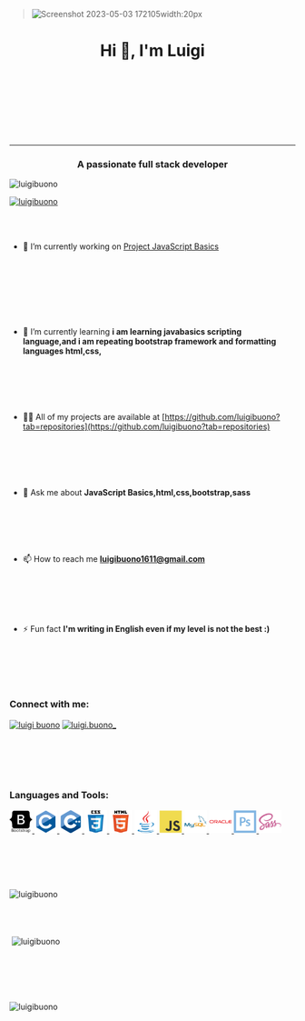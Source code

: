 > ![Screenshot 2023-05-03 172105](https://user-images.githubusercontent.com/128727133/235964271-8b7e3694-bfd8-4c55-b357-f4d025e24c67.png)width:20px



<h1 align="center">Hi 👋, I'm Luigi</h1><br><br><br><br>

<br><br>
<hr>

<h3 align="center">A passionate full stack developer</h3>




<p align="left"> <img src="https://komarev.com/ghpvc/?username=luigibuono&label=Profile%20views&color=0e75b6&style=flat" alt="luigibuono" /> </p>

<p align="left"> <a href="https://github.com/ryo-ma/github-profile-trophy"><img src="https://github-profile-trophy.vercel.app/?username=luigibuono" alt="luigibuono" /></a> </p>
<br><br>


- 🔭 I’m currently working on [Project JavaScript Basics](https://luigibuono.github.io/Progetto-javascript-Basics-Luigi-Buono/)<br><br><br><br><br><br><br><br>

- 🌱 I’m currently learning **i am learning javabasics scripting language,and i am repeating bootstrap framework and formatting languages ​​html,css,**<br><br><br><br><br><br>

- 👨‍💻 All of my projects are available at [https://github.com/luigibuono?tab=repositories](https://github.com/luigibuono?tab=repositories)<br><br><br><br><br><br>

- 💬 Ask me about **JavaScript Basics,html,css,bootstrap,sass**<br><br><br><br><br><br>

- 📫 How to reach me **luigibuono1611@gmail.com**<br><br><br><br><br><br>

- ⚡ Fun fact **I'm writing in English even if my level is not the best :)**<br><br><br><br><br><br>






<h3 align="left">Connect with me:</h3>
<p align="left">
<a href="https://www.linkedin.com/in/luigi-buono-334b73258/" target="blank"><img align="center" src="https://raw.githubusercontent.com/rahuldkjain/github-profile-readme-generator/master/src/images/icons/Social/linked-in-alt.svg" alt="luigi buono" height="30" width="40" /></a>
<a href="https://instagram.com/luigi.buono_" target="blank"><img align="center" src="https://raw.githubusercontent.com/rahuldkjain/github-profile-readme-generator/master/src/images/icons/Social/instagram.svg" alt="luigi.buono_" height="30" width="40" /></a>
</p><br><br><br><br>

<h3 align="left">Languages and Tools:</h3>
<p align="left"> <a href="https://getbootstrap.com" target="_blank" rel="noreferrer"> <img src="https://raw.githubusercontent.com/devicons/devicon/master/icons/bootstrap/bootstrap-plain-wordmark.svg" alt="bootstrap" width="40" height="40"/> </a> <a href="https://www.cprogramming.com/" target="_blank" rel="noreferrer"> <img src="https://raw.githubusercontent.com/devicons/devicon/master/icons/c/c-original.svg" alt="c" width="40" height="40"/> </a> <a href="https://www.w3schools.com/cpp/" target="_blank" rel="noreferrer"> <img src="https://raw.githubusercontent.com/devicons/devicon/master/icons/cplusplus/cplusplus-original.svg" alt="cplusplus" width="40" height="40"/> </a> <a href="https://www.w3schools.com/css/" target="_blank" rel="noreferrer"> <img src="https://raw.githubusercontent.com/devicons/devicon/master/icons/css3/css3-original-wordmark.svg" alt="css3" width="40" height="40"/> </a> <a href="https://www.w3.org/html/" target="_blank" rel="noreferrer"> <img src="https://raw.githubusercontent.com/devicons/devicon/master/icons/html5/html5-original-wordmark.svg" alt="html5" width="40" height="40"/> </a> <a href="https://www.java.com" target="_blank" rel="noreferrer"> <img src="https://raw.githubusercontent.com/devicons/devicon/master/icons/java/java-original.svg" alt="java" width="40" height="40"/> </a> <a href="https://developer.mozilla.org/en-US/docs/Web/JavaScript" target="_blank" rel="noreferrer"> <img src="https://raw.githubusercontent.com/devicons/devicon/master/icons/javascript/javascript-original.svg" alt="javascript" width="40" height="40"/> </a> <a href="https://www.mysql.com/" target="_blank" rel="noreferrer"> <img src="https://raw.githubusercontent.com/devicons/devicon/master/icons/mysql/mysql-original-wordmark.svg" alt="mysql" width="40" height="40"/> </a> <a href="https://www.oracle.com/" target="_blank" rel="noreferrer"> <img src="https://raw.githubusercontent.com/devicons/devicon/master/icons/oracle/oracle-original.svg" alt="oracle" width="40" height="40"/> </a> <a href="https://www.photoshop.com/en" target="_blank" rel="noreferrer"> <img src="https://raw.githubusercontent.com/devicons/devicon/master/icons/photoshop/photoshop-line.svg" alt="photoshop" width="40" height="40"/> </a> <a href="https://sass-lang.com" target="_blank" rel="noreferrer"> <img src="https://raw.githubusercontent.com/devicons/devicon/master/icons/sass/sass-original.svg" alt="sass" width="40" height="40"/> </a> </p><br><br><br><br>

<p><img align="left" src="https://github-readme-stats.vercel.app/api/top-langs?username=luigibuono&show_icons=true&locale=en&layout=compact" alt="luigibuono" /></p>
<br><br><br><br>
<p>&nbsp;<img align="center" src="https://github-readme-stats.vercel.app/api?username=luigibuono&show_icons=true&locale=en" alt="luigibuono" /></p>
<br><br><br><br>
<p><img align="center" src="https://github-readme-streak-stats.herokuapp.com/?user=luigibuono&" alt="luigibuono" /></p>
  <br><br><br><br>
  
  
  
  
  
  
  
  
  
  

